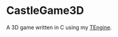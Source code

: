 # CastleGame3D

A 3D game written in C using my [TEngine](https://github.com/thomaslienbacher/TEngine).
